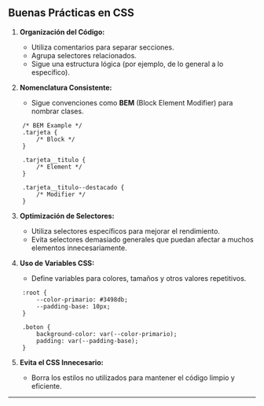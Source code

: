 
Buenas Prácticas en CSS
-----------------------

1.  **Organización del Código:**
    
    *   Utiliza comentarios para separar secciones.
    *   Agrupa selectores relacionados.
    *   Sigue una estructura lógica (por ejemplo, de lo general a lo específico).
2.  **Nomenclatura Consistente:**
    
    *   Sigue convenciones como **BEM** (Block Element Modifier) para nombrar clases.

```
    /* BEM Example */
    .tarjeta {
        /* Block */
    }

    .tarjeta__titulo {
        /* Element */
    }

    .tarjeta__titulo--destacado {
        /* Modifier */
    }

```

3.  **Optimización de Selectores:**
    
    *   Utiliza selectores específicos para mejorar el rendimiento.
    *   Evita selectores demasiado generales que puedan afectar a muchos elementos innecesariamente.

4.  **Uso de Variables CSS:**
    
    *   Define variables para colores, tamaños y otros valores repetitivos.

```
    :root {
        --color-primario: #3498db;
        --padding-base: 10px;
    }

    .boton {
        background-color: var(--color-primario);
        padding: var(--padding-base);
    }

```
5.  **Evita el CSS Innecesario:**
    
    *   Borra los estilos no utilizados para mantener el código limpio y eficiente.

* * *